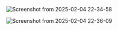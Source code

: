 ![Screenshot from 2025-02-04 22-34-58](https://github.com/user-attachments/assets/1f4327bb-eca0-4100-9583-cbc2b7a7ec45)


![Screenshot from 2025-02-04 22-36-09](https://github.com/user-attachments/assets/d2010083-4e63-40e6-86a9-0b02ddc7067c)
